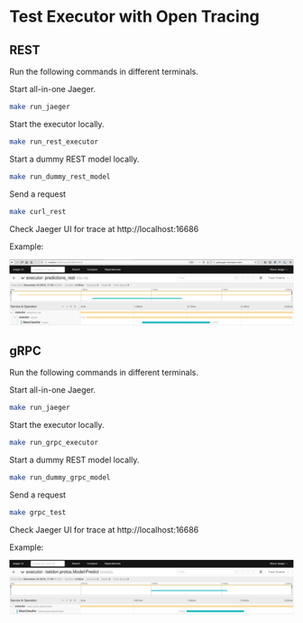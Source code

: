 # Test Executor with Open Tracing

## REST

Run the following commands in different terminals.

Start all-in-one Jaeger.

```bash
make run_jaeger
```

Start the executor locally.
```bash
make run_rest_executor
```

Start a dummy REST model locally.
```bash
make run_dummy_rest_model
```

Send a request
```bash
make curl_rest
```

Check Jaeger UI for trace at http://localhost:16686

Example:

![jarget_rest](jaeger_trace_rest.png)


## gRPC

Run the following commands in different terminals.

Start all-in-one Jaeger.

```bash
make run_jaeger
```

Start the executor locally.
```bash
make run_grpc_executor
```

Start a dummy REST model locally.
```bash
make run_dummy_grpc_model
```

Send a request
```bash
make grpc_test
```

Check Jaeger UI for trace at http://localhost:16686

Example:

![jarget_grpc](jaeger_trace_grpc.png)

